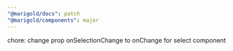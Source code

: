```yaml
---
"@marigold/docs": patch
"@marigold/components": major
---
```


chore: change prop onSelectionChange to onChange for select component
